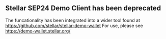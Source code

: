 ## Stellar SEP24 Demo Client has been deprecated

The funcationality has been integrated into a wider tool found at https://github.com/stellar/stellar-demo-wallet
For use, please see https://demo-wallet.stellar.org/
